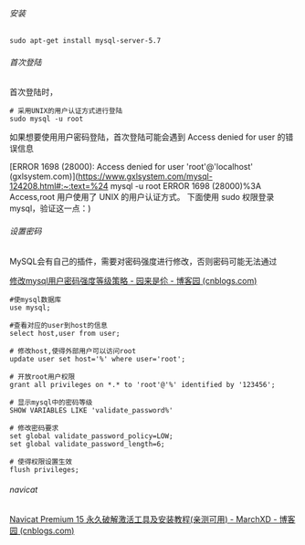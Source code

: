 



###### 安装

```shell
sudo apt-get install mysql-server-5.7
```





###### 首次登陆



首次登陆时，

```shell
# 采用UNIX的用户认证方式进行登陆
sudo mysql -u root
```

如果想要使用用户密码登陆，首次登陆可能会遇到 Access denied for user 的错误信息

[ERROR 1698 (28000): Access denied for user 'root'@'localhost' (gxlsystem.com)](https://www.gxlsystem.com/mysql-124208.html#:~:text=%24 mysql -u root ERROR 1698 (28000)%3A Access,root 用户使用了 UNIX 的用户认证方式。 下面使用 sudo 权限登录 mysql，验证这一点：)







###### 设置密码

MySQL会有自己的插件，需要对密码强度进行修改，否则密码可能无法通过

[修改mysql用户密码强度等级策略 - 园来是伱 - 博客园 (cnblogs.com)](https://www.cnblogs.com/YuanLei888/p/13719662.html)



```mysql
#使mysql数据库
use mysql; 

#查看对应的user到host的信息
select host,user from user;

# 修改host,使得外部用户可以访问root
update user set host='%' where user='root';

# 开放root用户权限
grant all privileges on *.* to 'root'@'%' identified by '123456';

# 显示mysql中的密码等级
SHOW VARIABLES LIKE 'validate_password%'

# 修改密码要求
set global validate_password_policy=LOW;
set global validate_password_length=6; 

# 使得权限设置生效
flush privileges;
```







###### navicat

[Navicat Premium 15 永久破解激活工具及安装教程(亲测可用) - MarchXD - 博客园 (cnblogs.com)](https://www.cnblogs.com/marchxd/p/15580739.html)
